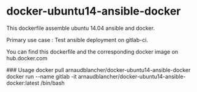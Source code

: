 # docker-ubuntu14-ansible-docker


This dockerfile assemble ubuntu 14.04 ansible and docker.

Primary use case : Test ansible deployment on gitlab-ci.


You can find this dockerfile and the corresponding docker image on hub.docker.com


### Usage
 docker pull arnaudblancher/docker-ubuntu14-ansible-docker
 docker run --name gitlab  -it  arnaudblancher/docker-ubuntu14-ansible-docker:latest /bin/bash

